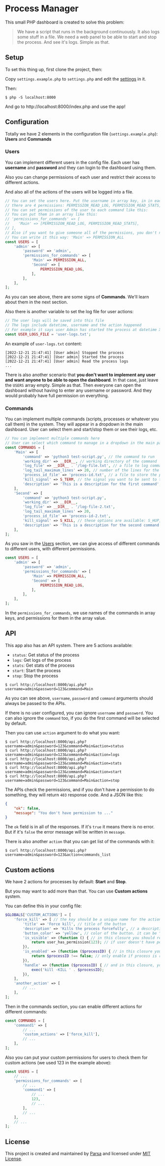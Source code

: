 # Process Manager
This small PHP dashboard is created to solve this problem:

> We have a script that runs in the background continuously.
> It also logs some stuff in a file.
> We need a web panel to be able to start and stop the process.
> And see it's logs.
> Simple as that.

## Setup
To set this thing up, first clone the project, then:

Copy `settings.example.php` to `settings.php` and edit the [settings](#Configuration) in it.

Then:

```shell
$ php -S localhost:8000
```

And go to http://localhost:8000/index.php and use the app!

## Configuration
Totally we have 2 elements in the configuration file (`settings.example.php`): **Users** and **Commands**

### Users
You can implement different users in the config file.
Each user has **username** and **password** and they can login to the dashboard using them.

Also you can change permissions of each user and restrict their access to different actions.

And also all of the actions of the users will be logged into a file.

```php
// You can set the users here. Put the username in array key, in in each you can set password and permissions
// there are 4 permissions: PERMISSION_READ_LOG, PERMISSION_READ_STATS, PERMISSION_START, PERMISSION_STOP
// You can set permissions of the user to each command like this:
// You can put them in an array like this:
// 'permissions_for_commands' => [
//    'Main' => [PERMISSION_READ_LOG, PERMISSION_READ_STATS],
// ],
// Also if you want to give someone all of the permissions, you don't need to write them all.
// You can write it this way: 'Main' => PERMISSION_ALL
const USERS = [
    'admin' => [
        'password' => 'admin',
        'permissions_for_commands' => [
            'Main' => PERMISSION_ALL,
            'Second' => [
                PERMISSION_READ_LOG,
            ],
        ],
    ],
];
```

As you can see above, there are some signs of **Commands**. We'll learn about them in the next section.

Also there is another variable to set the log file for user actions:

```php
// The user logs will be saved into this file
// The logs include datetime, username and the action happened
// For example it says user Admin has started the process at datetime X
const USER_LOGS_FILE = 'user-logs.txt';
```

An example of `user-logs.txt` content:

```
[2022-12-21 21:47:41] [User admin] Stopped the process
[2022-12-21 21:47:41] [User admin] Started the process
[2022-12-21 21:47:41] [User admin] Read the process logs
...
```

There is also another scenario that **you don't want to implement any user and want anyone to be able to open the dashboard**.
In that case, just leave the `USERS` array empty. Simple as that.
Then everyone can open the dashboard without having to enter any username or password.
And they would probably have full permission on everything.

### Commands
You can implement multiple commands (scripts, processes or whatever you call them) in the system.
They will appear in a dropdown in the main dashboard.
User can select them and start/stop them or see their logs, etc.

```php
// You can implement multiple commands here
// User can select which command to manage in a dropdown in the main page of the app
const COMMANDS = [
    'Main' => [
        'command' => 'python3 test-script.py', // the command to run
        'working_dir' => __DIR__, // working directory of the command
        'log_file' => __DIR__ . '/log-file.txt', // a file to log command output to it
        'log_tail_maximum_lines' => 20, // number of the lines for the log file tail when we show the logs
        'process_id_file' => 'process-id.txt', // a file to store the process id for the command
        'kill_signal' => S_TERM, // the signal you want to be sent to the command when the stop button gets pressed
        'description' => 'This is a description for the first command', // a description for the command
    ],
    'Second' => [
        'command' => 'python3 test-script.py',
        'working_dir' => __DIR__,
        'log_file' => __DIR__ . '/log-file-2.txt',
        'log_tail_maximum_lines' => 20,
        'process_id_file' => 'process-id-2.txt',
        'kill_signal' => S_KILL, // these options are available: S_HUP, S_INT, S_QUIT, S_ILL, S_TRAP, S_IOT, S_BUS, S_FPE, S_KILL, S_USR1, S_SEGV, S_USR2, S_PIPE, S_ALRM, S_TERM, S_STKFLT, S_CHLD, S_CONT, S_STOP, S_TSTP, S_TTIN, S_TTOU, S_URG, S_XCPU, S_XFSZ, S_VTALRM, S_PROF, S_WINCH, S_POLL, S_PWR, S_SYS
        'description' => 'This is a description for the second command. You can leave this field as a blank "" string',
    ],
];
```

As you saw in the [Users](#Users) section, we can give access of different commands to different users, with different permissions.

```php
const USERS = [
    'admin' => [
        'password' => 'admin',
        'permissions_for_commands' => [
            'Main' => PERMISSION_ALL,
            'Second' => [
                PERMISSION_READ_LOG,
            ],
        ],
    ],
];
```

In the `permissions_for_commands`, we use names of the commands in array keys,
and permissions for them in the array value.

## API
This app also has an API system.
There are 5 actions available:

- `status`: Get status of the process
- `logs`: Get logs of the process
- `stats`: Get stats of the process
- `start`: Start the process
- `stop`: Stop the process

```shell
$ curl http://localhost:8000/api.php?username=admin&password=123&command=Main
```

As you can see above, `username`, `password` and `command` arguments should always be passed to the APIs.

If there is no user configured, you can ignore `username` and `password`.
You can also ignore the `command` too, if you do the first command will be selected by default.

Then you can use `action` argument to do what you want:

```shell
$ curl http://localhost:8000/api.php?username=admin&password=123&command=Main&action=status
$ curl http://localhost:8000/api.php?username=admin&password=123&command=Main&action=logs
$ curl http://localhost:8000/api.php?username=admin&password=123&command=Main&action=stats
$ curl http://localhost:8000/api.php?username=admin&password=123&command=Main&action=start
$ curl http://localhost:8000/api.php?username=admin&password=123&command=Main&action=stop
```

The APIs check the permissions, and if you don't have a permission to do something,
they will return `403` response code. And a JSON like this:

```json
{
    "ok": false,
    "message": "You don't have permission to ..."
}
```

The `ok` field is in all of the responses.
If it's `true` it means there is no error.
But if it's `false` the error message will be written in `message`.

There is also another `action` that you can get list of the commands with it:

```shell
$ curl http://localhost:8000/api.php?username=admin&password=123&action=commands_list
```

## Custom actions
We have 2 actions for processes by default: **Start** and **Stop**.

But you may want to add more than that. You can use **Custom actions** system.

You can define this in your config file:

```php
$GLOBALS['CUSTOM_ACTIONS'] = [
    'force_kill' => [ // the key should be a unique name for the action
        'title' => 'Force kill', // title of the button
        'description' => 'Kills the process forcefully', // a description for action. you can leave it blank
        'button_color' => 'yellow', // color of the button. it can be "red", "green", "blue" and "yellow"
        'is_visible' => (function () { // in this closure you should return a boolean which determines if the current user has permission to run this action
            return user_has_permission(123); // if user doesn't have permission for this action, disable it
        }),
        'is_enabled' => (function ($processID) { // in this closure you should return a boolean which determines if the action is enabled or not
            return $processID !== false; // only enable if process is running
        }),
        'handle' => (function ($processID) { // and in this closure, you will handle running the action
            exec('kill -KILL ' . $processID);
        }),
    ],
    'another_action' => [
        // ...
    ],
];
```

Then in the commands section, you can enable different actions for different commands:

```php
const COMMANDS = [
    'command1' => [
        // ...
        'custom_actions' => ['force_kill'],
        // ...
    ],
];
```

Also you can put your custom permissions for users to check them for custom actions (we used 123 in the example above):

```php
const USERS = [
    // ...
    'permissions_for_commands' => [
        // ...
        'command1' => [
            // ...
            123,
            // ...
        ],
        // ...
    ],
    // ...
];
```

## License
This project is created and maintained by [Parsa](https://github.com/parsampsh) and licensed under [MIT License](LICENSE).
